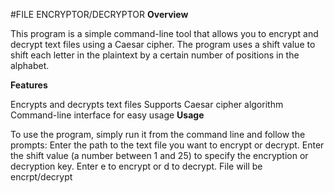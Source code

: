 #FILE ENCRYPTOR/DECRYPTOR
**Overview**

This program is a simple command-line tool that allows you to encrypt and decrypt text files using a Caesar cipher. The program uses a shift value to shift each letter in the plaintext by a certain number of positions in the alphabet.

**Features**

Encrypts and decrypts text files
Supports Caesar cipher algorithm
Command-line interface for easy usage
**Usage**

To use the program, simply run it from the command line and follow the prompts:
Enter the path to the text file you want to encrypt or decrypt.
Enter the shift value (a number between 1 and 25) to specify the encryption or decryption key.
Enter e to encrypt or d to decrypt.
File will be encrpt/decrypt
